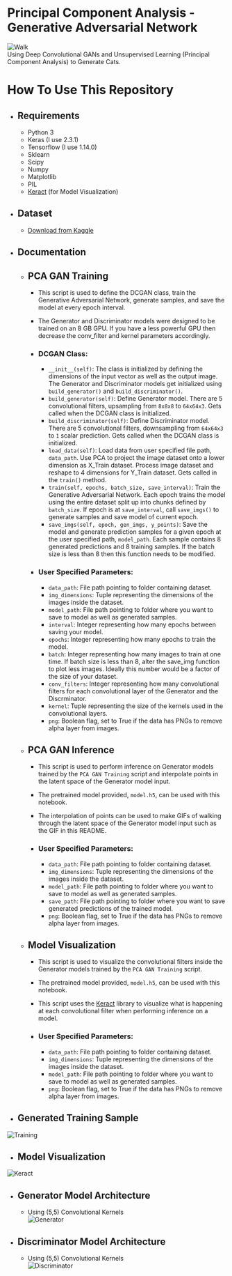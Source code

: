 # Principal Component Analysis - Generative Adversarial Network
![Walk](https://s8.gifyu.com/images/ezgif.com-gif-maker-2ff7abcf99c451f3f.gif)
</br>
Using Deep Convolutional GANs and Unsupervised Learning (Principal Component Analysis) to Generate Cats.

# How To Use This Repository
* ## Requirements
  * Python 3
  * Keras (I use 2.3.1)
  * Tensorflow (I use 1.14.0)
  * Sklearn
  * Scipy
  * Numpy
  * Matplotlib
  * PIL
  * [Keract](https://github.com/philipperemy/keract) (for Model Visualization)
* ## Dataset
  * [Download from Kaggle](https://www.kaggle.com/spandan2/cats-faces-64x64-for-generative-models)
* ## Documentation
  * ## PCA GAN Training
    * This script is used to define the DCGAN class, train the Generative Adversarial Network, generate samples, and save the model at every epoch interval.
    * The Generator and Discriminator models were designed to be trained on an 8 GB GPU. If you have a less powerful GPU then decrease the conv_filter and kernel parameters accordingly.
    
    * ### DCGAN Class:
        * ```__init__(self)```: The class is initialized by defining the dimensions of the input vector as well as the output image. The Generator and Discriminator models get initialized using ```build_generator()``` and ```build_discriminator()```.
        * ```build_generator(self)```: Define Generator model. There are 5 convolutional filters, upsampling from ```8x8x8``` to ```64x64x3```. Gets called when the DCGAN class is initialized.
        * ```build_discriminator(self)```: Define Discriminator model. There are 5 convolutional filters, downsampling from ```64x64x3``` to ```1``` scalar prediction. Gets called when the DCGAN class is initialized.
        * ```load_data(self)```: Load data from user specified file path, ```data_path```. Use PCA to project the image dataset onto a lower dimension as X_Train dataset. Process image dataset and reshape to 4 dimensions for Y_Train dataset. Gets called in the ```train()``` method.
        * ```train(self, epochs, batch_size, save_interval)```: Train the Generative Adversarial Network. Each epoch trains the model using the entire dataset split up into chunks defined by ```batch_size```. If epoch is at ```save_interval```, call ```save_imgs()``` to generate samples and save model of current epoch.
        * ```save_imgs(self, epoch, gen_imgs, y_points)```: Save the model and generate prediction samples for a given epoch at the user specified path, ```model_path```. Each sample contains 8 generated predictions and 8 training samples. If the batch size is less than 8 then this function needs to be modified.
    
    * ### User Specified Parameters:
        * ```data_path```: File path pointing to folder containing dataset.
        * ```img_dimensions```: Tuple representing the dimensions of the images inside the dataset.
        * ```model_path```: File path pointing to folder where you want to save to model as well as generated samples.
        * ```interval```: Integer representing how many epochs between saving your model.
        * ```epochs```: Integer representing how many epochs to train the model.
        * ```batch```: Integer representing how many images to train at one time. If batch size is less than 8, alter the save_img function to plot less images. Ideally this number would be a factor of the size of your dataset.
        * ```conv_filters```: Integer representing how many convolutional filters for each convolutional layer of the Generator and the Discrminator.
        * ```kernel```: Tuple representing the size of the kernels used in the convolutional layers.
        * ```png```: Boolean flag, set to True if the data has PNGs to remove alpha layer from images.
    
  * ## PCA GAN Inference
    * This script is used to perform inference on Generator models trained by the ```PCA GAN Training``` script and interpolate points in the latent space of the Generator model input.
    * The pretrained model provided, ```model.h5```, can be used with this notebook.
    * The interpolation of points can be used to make GIFs of walking through the latent space of the Generator model input such as the GIF in this README.
    
    * ### User Specified Parameters:
        * ```data_path```: File path pointing to folder containing dataset.
        * ```img_dimensions```: Tuple representing the dimensions of the images inside the dataset.
        * ```model_path```: File path pointing to folder where you want to save to model as well as generated samples.
        * ```save_path```: File path pointing to folder where you want to save generated predictions of the trained model.
        * ```png```: Boolean flag, set to True if the data has PNGs to remove alpha layer from images.
        
  * ## Model Visualization
    * This script is used to visualize the convolutional filters inside the Generator models trained by the ```PCA GAN Training``` script.
    * The pretrained model provided, ```model.h5```, can be used with this notebook.
    * This script uses the [Keract](https://github.com/philipperemy/keract) library to visualize what is happening at each convolutional filter when performing inference on a model.
    
    * ### User Specified Parameters:
        * ```data_path```: File path pointing to folder containing dataset.
        * ```img_dimensions```: Tuple representing the dimensions of the images inside the dataset.
        * ```model_path```: File path pointing to folder where you want to save to model as well as generated samples.
        * ```png```: Boolean flag, set to True if the data has PNGs to remove alpha layer from images.
 
* ## Generated Training Sample
![Training](https://i.imgur.com/qfXMsYm.jpg)

* ## Model Visualization
![Keract](https://s8.gifyu.com/images/Keract.gif)

* ## Generator Model Architecture
  * Using (5,5) Convolutional Kernels </br>
![Generator](https://i.imgur.com/toVb4MD.png)

* ## Discriminator Model Architecture
  * Using (5,5) Convolutional Kernels </br>
![Discriminator](https://i.imgur.com/MkgHCUt.png)
